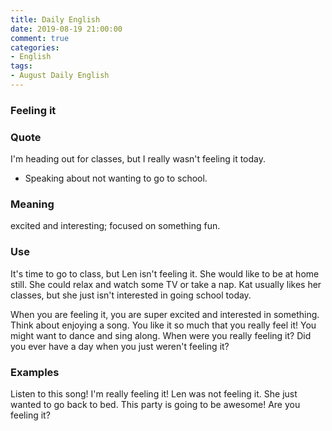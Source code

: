 ```yaml
---
title: Daily English
date: 2019-08-19 21:00:00
comment: true
categories:
- English
tags:
- August Daily English
---
```


### Feeling it

### Quote
I'm heading out for classes, but I really wasn't feeling it today.
- Speaking about not wanting to go to school.

### Meaning
excited and interesting; focused on something fun.

### Use
It's time to go to class, but Len isn't feeling it. She would like to be at home still. She could relax and watch some TV or take a nap. Kat usually likes her classes, but she just isn't interested in going school today.

<!-- more -->

When you are feeling it, you are super excited and interested in something. Think about enjoying a song. You like it so much that you really feel it! You might want to dance and sing along. When were you really feeling it? Did you ever have a day when you just weren't feeling it?

### Examples
Listen to this song! I'm really feeling it!
Len was not feeling it. She just wanted to go back to bed.
This party is going to be awesome! Are you feeling it?